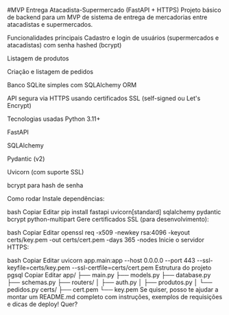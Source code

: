 #MVP Entrega Atacadista-Supermercado (FastAPI + HTTPS)
Projeto básico de backend para um MVP de sistema de entrega de mercadorias entre atacadistas e supermercados.

Funcionalidades principais
Cadastro e login de usuários (supermercados e atacadistas) com senha hashed (bcrypt)

Listagem de produtos

Criação e listagem de pedidos

Banco SQLite simples com SQLAlchemy ORM

API segura via HTTPS usando certificados SSL (self-signed ou Let's Encrypt)

Tecnologias usadas
Python 3.11+

FastAPI

SQLAlchemy

Pydantic (v2)

Uvicorn (com suporte SSL)

bcrypt para hash de senha

Como rodar
Instale dependências:

bash
Copiar
Editar
pip install fastapi uvicorn[standard] sqlalchemy pydantic bcrypt python-multipart
Gere certificados SSL (para desenvolvimento):

bash
Copiar
Editar
openssl req -x509 -newkey rsa:4096 -keyout certs/key.pem -out certs/cert.pem -days 365 -nodes
Inicie o servidor HTTPS:

bash
Copiar
Editar
uvicorn app.main:app --host 0.0.0.0 --port 443 --ssl-keyfile=certs/key.pem --ssl-certfile=certs/cert.pem
Estrutura do projeto
pgsql
Copiar
Editar
app/
├── main.py
├── models.py
├── database.py
├── schemas.py
├── routers/
│   ├── auth.py
│   ├── produtos.py
│   └── pedidos.py
certs/
├── cert.pem
└── key.pem
Se quiser, posso te ajudar a montar um README.md completo com instruções, exemplos de requisições e dicas de deploy! Quer?
